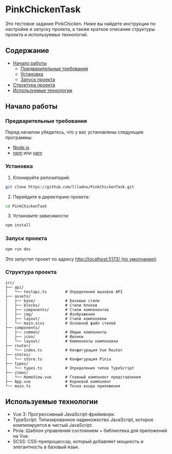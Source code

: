 # PinkChickenTask

Это тестовое задание PinkChicken. Ниже вы найдете инструкции по настройке и запуску проекта, а также
краткое описание структуры проекта и используемых технологий.

## Содержание

- [Начало работы](#начало-работы)
    - [Предварительные требования](#предварительные-требования)
    - [Установка](#установка)
    - [Запуск проекта](#запуск-проекта)
- [Структура проекта](#структура-проекта)
- [Используемые технологии](#используемые-технологии)

## Начало работы

### Предварительные требования

Перед началом убедитесь, что у вас установлены следующие программы:

- [Node.js](https://nodejs.org/en/download/)
- [npm](https://www.npmjs.com/get-npm) или [yarn](https://yarnpkg.com/getting-started/install)

### Установка

1. Клонируйте репозиторий:

```bash
git clone https://github.com/llladno/PinkChickenTask.git
```

2. Перейдите в директорию проекта:

```bash
cd PinkChickenTask
```

3. Установите зависимости:

```bash
npm install
```

### Запуск проекта
```bash
npm run dev 
```
Это запустит проект по адресу [http://localhost:5173/ (по умолчанию)](http://localhost:5173/)
### Структура проекта
```
src/
├── api/
│   └── testapi.ts        # Определения вызовов API
├── assets/
│   ├── base/             # Базовые стили
│   ├── blocks/           # Стили блоков
│   ├── components/       # Стили компонентов
│   ├── img/              # Изображения
│   ├── layout/           # Стили компоновки
│   └── main.scss         # Основной файл стилей
├── components/
│   ├── common/           # Общие компоненты
│   ├── icon/             # Иконки
│   └── layout/           # Компоненты компоновки
├── router/
│   └── index.ts          # Конфигурация Vue Router
├── stores/
│   └── store.ts          # Конфигурация Pinia
├── types/
│   └── types.ts          # Определения типов TypeScript
├── views/
│   └── HomeView.vue      # Главный компонент представления
├── App.vue               # Корневой компонент
└── main.ts               # Точка входа приложения
```

## Используемые технологии
* Vue 3: Прогрессивный JavaScript-фреймворк.
* TypeScript: Типизированное надмножество JavaScript, которое компилируется в чистый JavaScript.
* Pinia: Шаблон управления состоянием + библиотека для приложений на Vue.
* SCSS: CSS-препроцессор, который добавляет мощность и элегантность в базовый язык.


